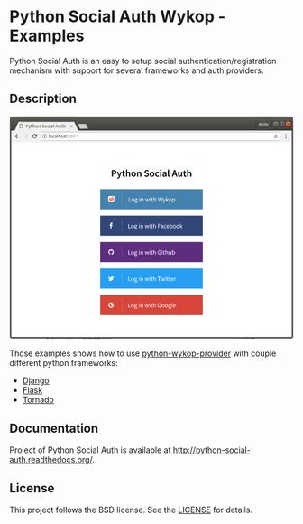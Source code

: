 # Python Social Auth Wykop - Examples

Python Social Auth is an easy to setup social authentication/registration
mechanism with support for several frameworks and auth providers. 

## Description

<p align="center">
  <img src="example-common/screenshots/screenshot.png" />
</p>

Those examples shows how to use [python-wykop-provider](https://github.com/noisy/python-social-auth-wykop) with couple different python frameworks:

* [Django](https://www.djangoproject.com/)
* [Flask](http://flask.pocoo.org/)
* [Tornado](http://www.tornadoweb.org/en/stable/)

## Documentation

Project of Python Social Auth is available at http://python-social-auth.readthedocs.org/.

## License

This project follows the BSD license. See the [LICENSE](LICENSE) for details.
